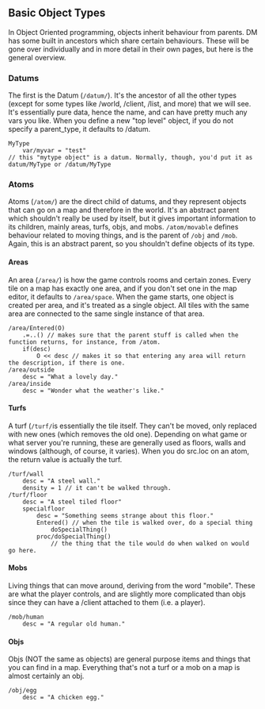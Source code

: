 ## Basic Object Types
In Object Oriented programming, objects inherit behaviour from parents. DM has some built in ancestors which share certain behaviours. These will be gone over individually and in more detail in their own pages, but here is the general overview.
### Datums
The first is the Datum (`/datum/`). It's the ancestor of all the other types (except for some types like /world, /client, /list, and more) that we will see. It's essentially pure data, hence the name, and can have pretty much any vars you like. When you define a new "top level" object, if you do not specify a parent_type, it defaults to /datum.
```dm
MyType
	var/myvar = "test"
// this "mytype object" is a datum. Normally, though, you'd put it as datum/MyType or /datum/MyType
```
### Atoms
Atoms (`/atom/`) are the direct child of datums, and they represent objects that can go on a map and therefore in the world. It's an abstract parent which shouldn't really be used by itself, but it gives important information to its children, mainly areas, turfs, objs, and mobs.
`/atom/movable` defines behaviour related to moving things, and is the parent of `/obj` and `/mob`. Again, this is an abstract parent, so you shouldn't define objects of its type.
#### Areas
An area (`/area/`) is how the game controls rooms and certain zones. Every tile on a map has exactly one area, and if you don't set one in the map editor, it defaults to `/area/space`.
When the game starts, one object is created per area, and it's treated as a single object. All tiles with the same area are connected to the same single instance of that area.
```dm
/area/Entered(O)
	.=..() // makes sure that the parent stuff is called when the function returns, for instance, from /atom.
	if(desc)
		O << desc // makes it so that entering any area will return the description, if there is one.
/area/outside
	desc = "What a lovely day."
/area/inside
	desc = "Wonder what the weather's like."
```
#### Turfs
A turf (`/turf/`is essentially the tile itself. They can't be moved, only replaced with new ones (which removes the old one). Depending on what game or what server you're running, these are generally used as floors, walls and windows (although, of course, it varies).
When you do src.loc on an atom, the return value is actually the turf.
```dm
/turf/wall
	desc = "A steel wall."
	density = 1 // it can't be walked through.
/turf/floor
	desc = "A steel tiled floor"
	specialfloor
		desc = "Something seems strange about this floor."
		Entered() // when the tile is walked over, do a special thing
			doSpecialThing()
		proc/doSpecialThing()
			// the thing that the tile would do when walked on would go here.
```
#### Mobs
Living things that can move around, deriving from the word "mobile". These are what the player controls, and are slightly more complicated than objs since they can have a /client attached to them (i.e. a player).
```dm
/mob/human
	desc = "A regular old human."
```
#### Objs
Objs (NOT the same as objects) are general purpose items and things that you can find in a map. Everything that's not a turf or a mob on a map is almost certainly an obj.
```dm
/obj/egg
	desc = "A chicken egg."
```
